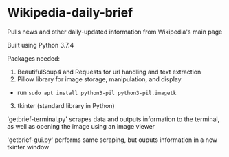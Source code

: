 # Wikipedia-daily-brief
Pulls news and other daily-updated information from Wikipedia's main page

Built using Python 3.7.4

Packages needed:
1. BeautifulSoup4 and Requests for url handling and text extraction
2. Pillow library for image storage, manipulation, and display
  - run ```sudo apt install python3-pil python3-pil.imagetk```
3. tkinter (standard library in Python)

'getbrief-terminal.py' scrapes data and outputs information to the terminal, as well as opening the image using an image viewer

'getbrief-gui.py' performs same scraping, but ouputs information in a new tkinter window
